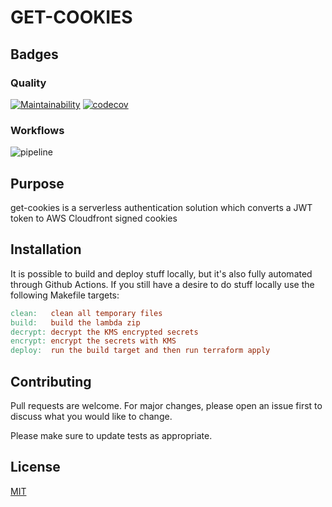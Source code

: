 # GET-COOKIES

## Badges

### Quality

[![Maintainability](https://api.codeclimate.com/v1/badges/a699d991ea9791299c0e/maintainability)](https://codeclimate.com/github/melvyndekort/get-cookies/maintainability) [![codecov](https://codecov.io/gh/melvyndekort/get-cookies/graph/badge.svg?token=LBLJ255JF3)](https://codecov.io/gh/melvyndekort/get-cookies)

### Workflows

![pipeline](https://github.com/melvyndekort/get-cookies/actions/workflows/pipeline.yml/badge.svg)

## Purpose

get-cookies is a serverless authentication solution which converts a JWT token to AWS Cloudfront signed cookies

## Installation

It is possible to build and deploy stuff locally, but it's also fully automated through Github Actions.
If you still have a desire to do stuff locally use the following Makefile targets:

```Makefile
clean:   clean all temporary files
build:   build the lambda zip
decrypt: decrypt the KMS encrypted secrets
encrypt: encrypt the secrets with KMS
deploy:  run the build target and then run terraform apply
```

## Contributing

Pull requests are welcome. For major changes, please open an issue first to discuss what you would like to change.

Please make sure to update tests as appropriate.

## License

[MIT](https://choosealicense.com/licenses/mit/)
